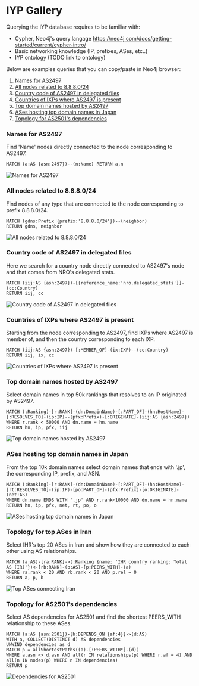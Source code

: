 # IYP Gallery

Querying the IYP database requires to be familiar with:
- Cypher, Neo4j's query langage https://neo4j.com/docs/getting-started/current/cypher-intro/
- Basic networking knowledge (IP, prefixes, ASes, etc..)
- IYP ontology (TODO link to ontology)

Below are examples queries that you can copy/paste in Neo4j browser:
1. [Names for AS2497](#names-for-as2497)
2. [All nodes related to 8.8.8.0/24](#all-nodes-related-to-888024)
3. [Country code of AS2497 in delegated files](#country-code-of-as2497-in-delegated-files)
4. [Countries of IXPs where AS2497 is present](#countries-of-ixps-where-as2497-is-present)
5. [Top domain names hosted by AS2497](#top-domain-names-hosted-by-as2497)
6. [ASes hosting top domain names in Japan](#ases-hosting-top-domain-names-in-japan)
7. [Topology for AS2501's dependencies](#topology-for-as2501s-dependencies)


### Names for AS2497
Find 'Name' nodes directly connected to the node corresponding to AS2497.
```cypher
MATCH (a:AS {asn:2497})--(n:Name) RETURN a,n
```
![Names for AS2497](/documentation/assets/gallery/as2497names.svg)


### All nodes related to 8.8.8.0/24
Find nodes of any type that are connected to the node corresponding to prefix 
8.8.8.0/24.
```cypher
MATCH (gdns:Prefix {prefix:'8.8.8.0/24'})--(neighbor)
RETURN gdns, neighbor
```
![All nodes related to 8.8.8.0/24](/documentation/assets/gallery/prefixAllRelated.svg)


### Country code of AS2497 in delegated files
Here we search for a country node directly connected to AS2497's node and that
comes from NRO's delegated stats.
```cypher
MATCH (iij:AS {asn:2497})-[{reference_name:'nro.delegated_stats'}]-(cc:Country)
RETURN iij, cc
```
![Country code of AS2497 in delegated files](/documentation/assets/gallery/as2497country.svg)


### Countries of IXPs where AS2497 is present
Starting from the node corresponding to AS2497, find IXPs where AS2497 is member
of, and then the country corresponding to each IXP.
```cypher
MATCH (iij:AS {asn:2497})-[:MEMBER_OF]-(ix:IXP)--(cc:Country)
RETURN iij, ix, cc
```
![Countries of IXPs where AS2497 is present](/documentation/assets/gallery/as2497ixpCountry.svg)


### Top domain names hosted by AS2497
Select domain names in top 50k rankings that resolves to an IP originated by
AS2497.
```cypher
MATCH (:Ranking)-[r:RANK]-(dn:DomainName)-[:PART_OF]-(hn:HostName)-[:RESOLVES_TO]-(ip:IP)--(pfx:Prefix)-[:ORIGINATE]-(iij:AS {asn:2497})
WHERE r.rank < 50000 AND dn.name = hn.name
RETURN hn, ip, pfx, iij
```
![Top domain names hosted by AS2497](/documentation/assets/gallery/as2497domainNames.svg)


### ASes hosting top domain names in Japan
From the top 10k domain names select domain names that ends with '.jp', the
corresponding IP, prefix, and ASN.
```cypher
MATCH (:Ranking)-[r:RANK]-(dn:DomainName)-[:PART_OF]-(hn:HostName)-[rt:RESOLVES_TO]-(ip:IP)-[po:PART_OF]-(pfx:Prefix)-[o:ORIGINATE]-(net:AS)
WHERE dn.name ENDS WITH '.jp' AND r.rank<10000 AND dn.name = hn.name
RETURN hn, ip, pfx, net, rt, po, o
```
![ASes hosting top domain names in Japan](/documentation/assets/gallery/top10kJapanAS.svg)

### Topology for top ASes in Iran
Select IHR's top 20 ASes in Iran and show how they are connected to each other using AS relationships.
```cypher
MATCH (a:AS)-[ra:RANK]->(:Ranking {name: 'IHR country ranking: Total AS (IR)'})<-[rb:RANK]-(b:AS)-[p:PEERS_WITH]-(a)
WHERE ra.rank < 20 AND rb.rank < 20 AND p.rel = 0
RETURN a, p, b
```
![Top ASes connecting Iran](/documentation/assets/gallery/top20IranAS.svg)

### Topology for AS2501's dependencies
Select AS dependencies for AS2501 and find the shortest PEERS_WITH relationship to these ASes.
```cypher
MATCH (a:AS {asn:2501})-[h:DEPENDS_ON {af:4}]->(d:AS)
WITH a, COLLECT(DISTINCT d) AS dependencies
UNWIND dependencies as d
MATCH p = allShortestPaths((a)-[:PEERS_WITH*]-(d))
WHERE a.asn <> d.asn AND all(r IN relationships(p) WHERE r.af = 4) AND all(n IN nodes(p) WHERE n IN dependencies)
RETURN p
```
![Dependencies for AS2501](/documentation/assets/gallery/as2501dependencies.svg)
